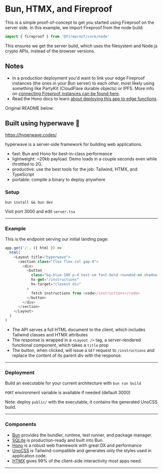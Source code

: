 # Bun, HTMX, and Fireproof

This is a simple proof-of-concept to get you started using Fireproof on the server side. In this example, we import Fireproof from the node build:

```ts
import { fireproof } from '@fireproof/core/node'
```

This ensures we get the server build, which uses the filesystem and Node.js crypto APIs, instead of the browser versions.

## Notes

* In a production deployment you'd want to link your edge Fireproof instances (the ones in your Bun server) to each other, most likely using something like PartyKit (CloudFlare durable objects) or IPFS. More info on [connecting Fireproof instances can be found here](https://use-fireproof.com/docs/connect/).
* Read the Hono docs to learn [about deploying this app to edge functions](https://hono.dev).

Original README below:

## Built using hyperwave 🌊

https://hyperwave.codes/

hyperwave is a server-side framework for building web applications.

- fast: Bun and Hono for best-in-class performance
- lightweight: ~20kb payload. Demo loads in a couple seconds even while throttled to 2G.
- productive: use the best tools for the job: Tailwind, HTMX, and TypeScript
- portable: compile a binary to deploy anywhere

### Setup

`bun install && bun dev`

Visit port 3000 and edit `server.tsx`

---

### Example

This is the endpoint serving our initial landing page:

```typescript
app.get('/', ({ html }) =>
  html(
    <Layout title="hyperwave">
      <section class="flex flex-col gap-8">
        <div>
          <button
            class="bg-blue-100 p-4 text-sm font-bold rounded-md shadow-sm"
            hx-get="/instructions"
            hx-target="closest div"
          >
            fetch instructions from <code>/instructions</code>
          </button>
        </div>
      </section>
    </Layout>
  )
)
```

- The API serves a full HTML document to the client, which includes Tailwind classes and HTMX attributes
- The response is wrapped in a `<Layout />` tag, a server-rendered functional component, which takes a `title` prop
- The button, when clicked, will issue a `GET` request to `/instructions` and replace the content of its parent div with the response.

---

### Deployment

Build an executable for your current architecture with `bun run build`

`PORT` environment variable is available if needed (default 3000)

Note: deploy `public/` with the executable, it contains the generated UnoCSS build.

---

### Components

- [Bun](https://bun.sh/) provides the bundler, runtime, test runner, and package manager.
- [SQLite](https://bun.sh/docs/api/sqlite) is production-ready and built into Bun.
- [Hono](https://hono.dev) is a robust web framework with great DX and performance
- [UnoCSS](https://unocss.dev/integrations/cli) is Tailwind-compatible and generates only the styles used in application code.
- [HTMX](https://htmx.org/reference/) gives 99% of the client-side interactivity most apps need.

---
